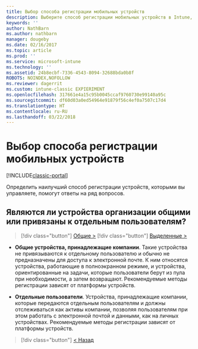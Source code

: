 ```yaml
---
title: Выбор способа регистрации мобильных устройств
description: Выберите способ регистрации мобильных устройств в Intune, ответив на несколько простых вопросов.
keywords: ''
author: NathBarn
ms.author: nathbarn
manager: dougeby
ms.date: 02/16/2017
ms.topic: article
ms.prod: ''
ms.service: microsoft-intune
ms.technology: ''
ms.assetid: 24b8ecbf-7336-4543-8094-32688bda0b8f
ROBOTS: NOINDEX,NOFOLLOW
ms.reviewer: dagerrit
ms.custom: intune-classic EXPIERIMENT
ms.openlocfilehash: 317661e4a15c95b0045ccaf9760730e99140a95c
ms.sourcegitcommit: df60d03a0ed54964e91879f56c4ef0a7507c17d4
ms.translationtype: HT
ms.contentlocale: ru-RU
ms.lasthandoff: 03/22/2018
---
```

# <a name="choose-how-to-enroll-mobile-devices"></a>Выбор способа регистрации мобильных устройств

[!INCLUDE[classic-portal](../includes/classic-portal.md)]

Определить наилучший способ регистрации устройств, которыми вы управляете, помогут ответы на ряд вопросов.

## <a name="are-your-company-owned-devices-shared-or-do-they-have-dedicated-users"></a>**Являются ли устройства организации общими или привязаны к отдельным пользователям?**

> [!div class="button"]
[Общие >](choose-how-to-enroll-devices4.md)
> [!div class="button"]
[Выделенные >](choose-how-to-enroll-devices6.md)

- **Общие устройства, принадлежащие компании**. Такие устройства не привязываются к отдельному пользователю и обычно не предназначены для доступа к электронной почте. К ним относятся устройства, работающие в полноэкранном режиме, и устройства, ориентированные на задачи, которые пользователи берут из пула при необходимости, а затем возвращают. Рекомендуемые методы регистрации зависят от платформы устройств.

- **Отдельные пользователи**. Устройства, принадлежащие компании, которые передаются отдельным пользователям и должны отслеживаться как активы компании, позволяя пользователям при этом работать с электронной почтой и данными, как на личных устройствах. Рекомендуемые методы регистрации зависят от платформы устройств.

> [!div class="button"]
[< Назад](choose-how-to-enroll-devices1.md)
